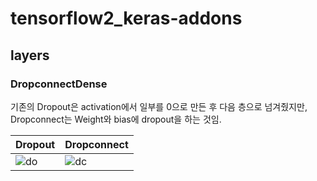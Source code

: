 # tensorflow2_keras-addons


## layers  

### DropconnectDense  

 기존의 Dropout은 activation에서 일부를 0으로 만든 후 다음 층으로 넘겨줬지만, Dropconnect는 Weight와 bias에 dropout을 하는 것임.  
 
 |Dropout|Dropconnect|
 |--|--|
 |![do](https://i.stack.imgur.com/CewjH.png)|![dc](https://i.stack.imgur.com/D1QC7.png)|
